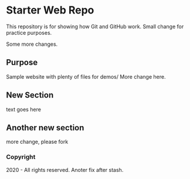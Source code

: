 # Starter Web Repo

This repository is for showing how Git and GitHub work. Small change for practice purposes.

Some more changes.

## Purpose

Sample website with plenty of files for demos/ More change here.

## New Section

text goes here

## Another new section

more change, please fork

### Copyright

2020 - All rights reserved. Anoter fix after stash.
